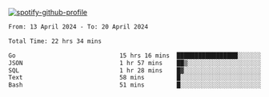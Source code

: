 [![spotify-github-profile](https://spotify-github-profile.vercel.app/api/view?uid=313pysyt3uxkjdidtiuvzf7nrnnu&cover_image=true&theme=natemoo-re&show_offline=false&background_color=121212&interchange=false&bar_color=53b14f&bar_color_cover=false)](https://spotify-github-profile.vercel.app/api/view?uid=313pysyt3uxkjdidtiuvzf7nrnnu&redirect=true)

<!--START_SECTION:waka-->

```txt
From: 13 April 2024 - To: 20 April 2024

Total Time: 22 hrs 34 mins

Go                             15 hrs 16 mins  █████████████████░░░░░░░░   67.68 %
JSON                           1 hr 57 mins    ██▒░░░░░░░░░░░░░░░░░░░░░░   08.67 %
SQL                            1 hr 28 mins    █▓░░░░░░░░░░░░░░░░░░░░░░░   06.50 %
Text                           58 mins         █░░░░░░░░░░░░░░░░░░░░░░░░   04.28 %
Bash                           51 mins         █░░░░░░░░░░░░░░░░░░░░░░░░   03.80 %
```

<!--END_SECTION:waka-->